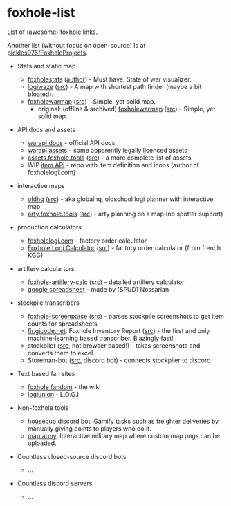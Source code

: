 # foxhole-list
List of (awesome) [foxhole](foxholegame.com) links. 

Another list (without focus on open-source) is at [pickles976/FoxholeProjects](https://github.com/pickles976/FoxholeProjects).

- Stats and static map
  - [foxholestats](https://foxholestats.com) ([author](https://github.com/hayden-t)) - Must have. State of war visualizer.
  - [logiwaze](https://logiwaze.com) ([src](https://github.com/NoUDerp/logiwaze)) - A map with shortest path finder (maybe a bit bloated).
  - [foxholewarmap](https://warmap.pogobanane.de/map/) ([src](https://github.com/pogobanane/foxhole-war-map)) - Simple, yet solid map.
    - original: (offline & archived) [foxholewarmap](https://foxholeglobal.com/map/) ([src](https://github.com/Sethfire/foxhole-war-map)) - Simple, yet solid map.

- API docs and assets
  - [warapi docs](https://github.com/clapfoot/warapi) - official API docs
  - [warapi assets](https://github.com/the-fellowship-of-the-warapi/Assets) - some apparently legally licenced assets
  - [assets.foxhole.tools](https://assets.foxhole.tools) ([src](https://github.com/foxholetools/assets)) - a more complete list of assets
  - WIP [item API](https://github.com/joshuaHallee/foxhole-item-api) - repo with item definition and icons (author of foxholelogi.com)

- interactive maps
  - [oldhq](https://oldhq.3sp-foxhole.de) ([src](https://github.com/illmaren/FHGHQ)) - aka globalhq, oldschool logi planner with interactive map
  - [arty.foxhole.tools](https://arty.foxhole.tools) ([src](https://github.com/foxholetools/arty)) - arty planning on a map (no spotter support)

- production calculators
  - [foxholelogi.com](https://foxholelogi.com) - factory order calculator
  - [Foxhole Logi Calculator](https://nicolasbarlogis.github.io/foxhole-logi-calculator/) ([src](https://github.com/NicolasBarlogis/foxhole-logi-calculator)) - factory order calculator (from french KGG)

- artillery calculartors
  - [foxhole-artillery-calc](https://earthgrazer.github.io/foxhole-artillery-calc/) ([src](https://github.com/earthgrazer/foxhole-artillery-calc)) - detailed artillery calculator
  - [google spreadsheet](https://docs.google.com/spreadsheets/d/1P1KsFkE-As31V9e60sQyTx5ZcJJrlP0kPgHVDKJ-4r8/edit?usp=sharing) - made by [SPUD] Nossarian

- stockpile transcribers
  - [foxhole-screenparse](https://pogobanane.de/foxhole-screenparse/) ([src](https://github.com/pogobanane/foxhole-screenparse)) - parses stockpile screenshots to get item counts for spreadsheets
  - [fir.gicode.net](https://fir.gicode.net/): Foxhole Inventory Report ([src](https://github.com/GICodeWarrior/fir)) - the first and only machine-learning based transcriber. Blazingly fast!
  - stockpiler ([src](https://github.com/tehruttiger/Stockpiler), not browser based!) - takes screenshots and converts them to excel
  - Storeman-bot ([src](https://github.com/Tkaixiang/Storeman-Bot), discord bot) - connects stockpiler to discord

- Text based fan sites
  - [foxhole fandom](https://foxhole.fandom.com) - the wiki
  - [logiunion](https://logiunion.com) - L.O.G.I

- Non-foxhole tools
  - [housecup](https://housecup.gg) discord bot: Gamify tasks such as freighter deliveries by manually giving points to players who do it. 
  - [map.army](https://www.map.army/): Interactive military map where custom map pngs can be uploaded.

- Countless closed-source discord bots
  - ...

- Countless discord servers
  - ...
